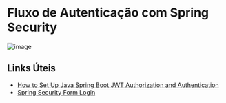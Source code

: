 # Fluxo de Autenticação com Spring Security

![image](https://user-images.githubusercontent.com/83607914/212952526-0cce16ea-dd64-46db-a717-0144a9ba6b95.png)

## Links Úteis

* [How to Set Up Java Spring Boot JWT Authorization and Authentication](https://www.freecodecamp.org/news/how-to-setup-jwt-authorization-and-authentication-in-spring/)
* [Spring Security Form Login](https://www.baeldung.com/spring-security-login)
